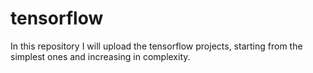 # tensorflow
In this repository I will upload the tensorflow projects, starting from the simplest ones and increasing in complexity.
